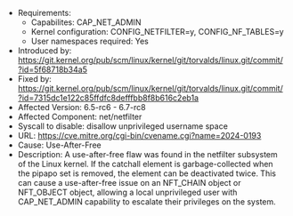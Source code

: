 - Requirements:
    - Capabilites: CAP_NET_ADMIN
    - Kernel configuration: CONFIG_NETFILTER=y, CONFIG_NF_TABLES=y
    - User namespaces required: Yes
- Introduced by: https://git.kernel.org/pub/scm/linux/kernel/git/torvalds/linux.git/commit/?id=5f68718b34a5
- Fixed by: https://git.kernel.org/pub/scm/linux/kernel/git/torvalds/linux.git/commit/?id=7315dc1e122c85ffdfc8defffbb8f8b616c2eb1a
- Affected Version: 6.5-rc6 - 6.7-rc8
- Affected Component: net/netfilter
- Syscall to disable: disallow unprivileged username space
- URL: https://cve.mitre.org/cgi-bin/cvename.cgi?name=2024-0193
- Cause: Use-After-Free
- Description: A use-after-free flaw was found in the netfilter subsystem of the Linux kernel. If the catchall element is garbage-collected when the pipapo set is removed, the element can be deactivated twice. This can cause a use-after-free issue on an NFT_CHAIN object or NFT_OBJECT object, allowing a local unprivileged user with CAP_NET_ADMIN capability to escalate their privileges on the system.